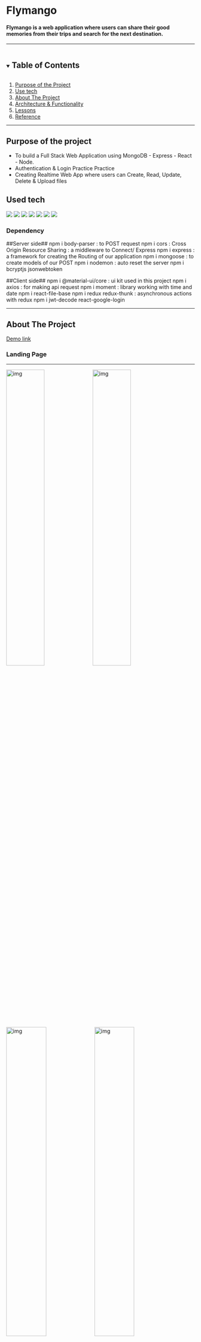 # Flymango
#### Flymango is a web application where users can share their good memories from their trips and search for the next destination.
---

<!-- TABLE OF CONTENTS -->
<details open="open">
  <summary><h2 style="display: inline-block">Table of Contents</h2></summary>
  <ol>
    <li><a href="#reason">Purpose of the Project</a></li>
    <li><a href="#use-tech">Use tech</a></li>
    <li>
      <a href="#about-the-project">About The Project</a>
    </li>
    <li><a href="#structure">Architecture & Functionality</a></li>
    <li><a href="#new">Lessons</a></li>
    <li><a href="#reference">Reference</a></li>
  </ol>
</details>

---

<div id="reason"/>

## Purpose of the project

- To build a Full Stack Web Application using MongoDB - Express - React - Node.
- Authentication & Login Practice Practice
- Creating Realtime Web App where users can Create, Read, Update, Delete & Upload files

<!--USE TECH-->

## Used tech

<span id="use-tech">
  <img src="https://img.shields.io/badge/Javascript-orange?style=flat-square&logo=JavaScript&logoColor=white"/>
  <img src="https://img.shields.io/badge/css-blue?style=flat-square&logo=CSS3&logoColor=white"/>
  <img src="https://img.shields.io/badge/HTML-red?style=flat-square&logo=HTML5&logoColor=white"/>
  <img src="https://img.shields.io/badge/React-blue?style=flat-square&logo=React&logoColor=white"/>
  <img src="https://img.shields.io/badge/ReactRouter-32b7f0?&logoColor=white"/>
  <img src="https://img.shields.io/badge/ReactHooks-e1a9f5?&logoColor=white"/>
  <img src="https://img.shields.io/badge/mongoDB-yellow?style=flat-square&logo=firebase&logoColor=white"/>

</span>

### Dependency

##Server side##
npm i body-parser : to POST request
npm i cors : Cross Origin Resource Sharing : a middleware to Connect/ Express
npm i express : a framework for creating the Routing of our application
npm i mongoose : to create models of our POST
npm i nodemon : auto reset the server
npm i bcryptjs jsonwebtoken

##Client side##
npm i @material-ui/core : ui kit used in this project
npm i axios : for making api request
npm i moment : library working with time and date
npm i react-file-base
npm i redux redux-thunk : asynchronous actions with redux
npm i jwt-decode react-google-login

---

<!-- ABOUT THE PROJECT -->

## About The Project

[Demo link](https://flymango.netlify.app/)

### Landing Page

---

<div>
<img width="45%" alt="img" src="https://user-images.githubusercontent.com/49248131/116836328-efa72300-ab7a-11eb-95aa-8dcbe4cd5877.png">
<img width="45%" alt="img" src="https://user-images.githubusercontent.com/49248131/116952602-e5029180-ac3f-11eb-83a4-dcf1ae820e48.png">
</div>

<div>
<img width="46%" alt="img" src="https://user-images.githubusercontent.com/49248131/116836333-f46bd700-ab7a-11eb-9157-fd6579ade191.png">
<img width="46%" alt="img" src="https://user-images.githubusercontent.com/49248131/116836333-f46bd700-ab7a-11eb-9157-fd6579ade191.png">
</div>
### Functionality Pages

---


|Client Side|

1. Action Types
   This App has various Actions such as Create, Update, Delete, Fetch, Like, Authentication and Logout
   These actions are stored in the actionsTypes.js file in constants.

```Javascript
export const CREATE = 'CREATE';
export const UPDATE = 'UPDATE';
export const DELETE = 'DELETE';
export const FETCH_ALL = 'FETCH_ALL';
.
.
```

2. Actions (Auth / Post)
   All the actions including Like, Update, Delete, Create, Auth and Logout has their functions in actions folder
   ex) Like Post

```javascript
export const likePost = (id) => async (dispatch) => {
  const user = JSON.parse(localStorage.getItem("profile"));

  try {
    const { data } = await api.likePost(id, user?.token);

    dispatch({ type: LIKE, payload: data });
  } catch (error) {
    console.log(error);
  }
};
```

3. Reducers
   When actions are created, reducers receive those actions to dispatch the data according to the actions.

```javascript
import {
  FETCH_ALL,
  CREATE,
  UPDATE,
  DELETE,
  LIKE,
} from "../constants/actionTypes";

export default (posts = [], action) => {
  switch (action.type) {
    case FETCH_ALL:
      return action.payload;
    case LIKE:
      return posts.map((post) =>
        post._id === action.payload._id ? action.payload : post
      );
    case CREATE:
      return [...posts, action.payload];
    case UPDATE:
      return posts.map((post) =>
        post._id === action.payload._id ? action.payload : post
      );
    case DELETE:
      return posts.filter((post) => post._id !== action.payload);
    default:
      return posts;
  }
};
```

|Server Side|

1. Models
   In models, the data Schema for auth, and post are created like below

```Javascript
import mongoose from "mongoose";

const userSchema = mongoose.Schema({
  name: { type: String, required:  true },
  email: { type: String, required: true },
  password: { type: String, required: true },
  id: { type: String },
});

export default mongoose.model("User", userSchema);

```

2. Controller
   Using the schema, the actions like signin, signup, etc are controlled.

```Javascript
import bcrypt from "bcryptjs";
import jwt from "jsonwebtoken";

import UserModal from "../models/user.js";

const secret = 'test';

export const signin = async (req, res) => {
  const { email, password } = req.body;

  try {
    const oldUser = await UserModal.findOne({ email });
    if (!oldUser) return res.status(404).json({ message: "User doesn't exist" });
    const isPasswordCorrect = await bcrypt.compare(password, oldUser.password);
    if (!isPasswordCorrect) return res.status(400).json({ message: "Invalid credentials" });
    const token = jwt.sign({ email: oldUser.email, id: oldUser._id }, secret, { expiresIn: "1h" });
    res.status(200).json({ result: oldUser, token });
  } catch (err) {
    res.status(500).json({ message: "Something went wrong" });
  }
};
```

3. Routes
   End point of the routes are stored here.

4. Middleware
   Authorization by authentication are first controlled from Middleware and then it let the data released accordingly.

---

### Structure

```
.
│  
└── Client
│    └── src
│    │    ├── actions
│    │    ├── api
│    │    ├── components
│    │    ├── constants
│    │    └── reducers
│    │
│    ├── App.js
│    └── index.js
│ 
└── Server
     ├── controller
     ├── middleware
     ├── models
     ├── routes
     └── index.js

```

---

### Features

<img width="1680" style="margin:0; padding:0;" alt="스크린샷 2021-01-16 오후 4 10 08" src="https://user-images.githubusercontent.com/59603575/105949828-b4dfab80-60b0-11eb-971d-d4644c5701db.png">

1. LoginForm receives and execute the event Handling Function based user information from Landing Page.
2. Once the Use loggen-in, the chatting room is visible and also the user can create a new chatting room to invite people

---

<div id="new"/>

## Lessons

- MongoDB for the database
- Node & Express for the server-side
- React for the client-side
